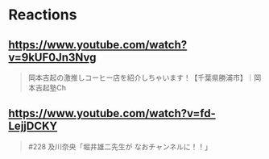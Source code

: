 # Reactions

## https://www.youtube.com/watch?v=9kUF0Jn3Nvg

> 岡本吉起の激推しコーヒー店を紹介しちゃいます！【千葉県勝浦市】｜岡本吉起塾Ch

## https://www.youtube.com/watch?v=fd-LejjDCKY

> #228 及川奈央「堀井雄二先生が なおチャンネルに！！」 
